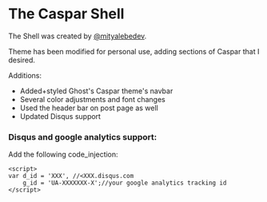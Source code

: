 # The Caspar Shell

The Shell was created by [@mityalebedev](https://github.com/mityalebedev/).

Theme has been modified for personal use, adding sections of Caspar that I desired.

Additions:
* Added+styled Ghost's Caspar theme's navbar
* Several color adjustments and font changes
* Used the header bar on post page as well
* Updated Disqus support


### Disqus and google analytics support:

Add the following code_injection:
```
<script>
var d_id = 'XXX', //<XXX.disqus.com
	g_id = 'UA-XXXXXXX-X';//your google analytics tracking id
</script>
```